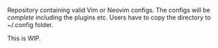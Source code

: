 Repository containing valid Vim or Neovim configs. The configs will be *complete* including the plugins etc. Users have to copy the directory to ~/.config folder. 

This is WIP.

